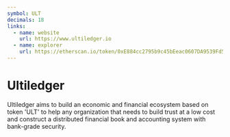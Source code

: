 ```yaml
---
symbol: ULT
decimals: 18
links:
  - name: website
    url: https://www.ultiledger.io
  - name: explorer
    url: https://etherscan.io/token/0xE884cc2795b9c45bEeac0607DA9539Fd571cCF85
---
```


# Ultiledger

Ultiledger aims to build an economic and financial ecosystem based on token 'ULT' to help any organization that needs to build trust at a low cost and construct a distributed financial book and accounting system with bank-grade security.
